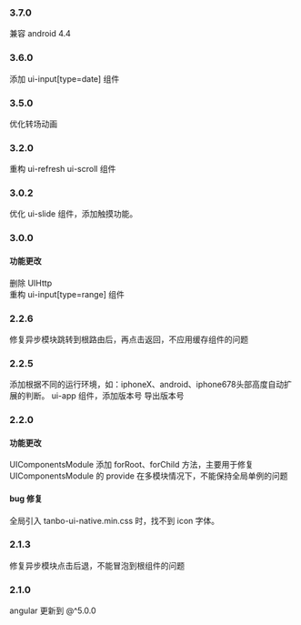 ### 3.7.0
兼容 android 4.4

### 3.6.0
添加 ui-input[type=date] 组件

### 3.5.0
优化转场动画

### 3.2.0
重构 ui-refresh ui-scroll 组件

### 3.0.2
优化 ui-slide 组件，添加触摸功能。

### 3.0.0

#### 功能更改
删除 UIHttp  
重构 ui-input[type=range] 组件

### 2.2.6

修复异步模块跳转到根路由后，再点击返回，不应用缓存组件的问题

### 2.2.5

添加根据不同的运行环境，如：iphoneX、android、iphone678头部高度自动扩展的判断。
ui-app 组件，添加版本号
导出版本号

### 2.2.0

#### 功能更改
UIComponentsModule 添加 forRoot、forChild 方法，主要用于修复 UIComponentsModule 的 provide 在多模块情况下，不能保持全局单例的问题  

#### bug 修复
全局引入 tanbo-ui-native.min.css 时，找不到 icon 字体。

### 2.1.3

修复异步模块点击后退，不能冒泡到根组件的问题

### 2.1.0

angular 更新到 @^5.0.0